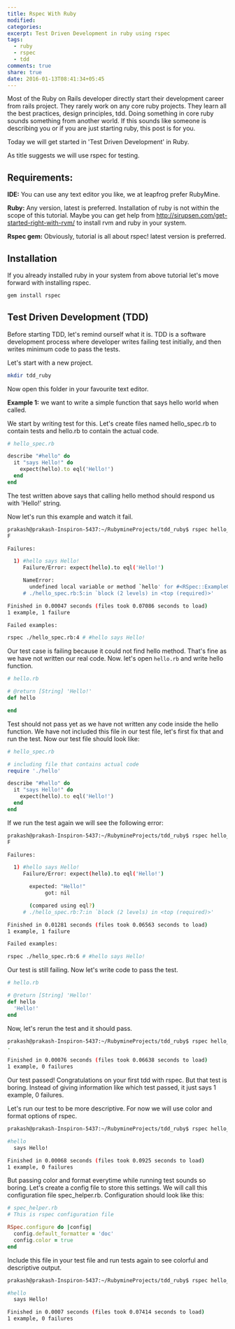 ```yaml
---
title: Rspec With Ruby
modified:
categories:
excerpt: Test Driven Development in ruby using rspec
tags:
  - ruby
  - rspec
  - tdd
comments: true
share: true
date: 2016-01-13T08:41:34+05:45
---
```


Most of the Ruby on Rails developer directly start their development career from rails project. They rarely work on any core ruby projects. They learn all the best practices, design principles, tdd. Doing something in core ruby sounds something from another world. If this sounds like someone is describing you or if you are just starting ruby, this post is for you.

Today we will get started in 'Test Driven Development' in Ruby.

As title suggests we will use rspec for testing.

## Requirements:

**IDE:** You can use any text editor you like, we at leapfrog prefer RubyMine.

**Ruby:** Any version, latest is preferred. Installation of ruby is not within the scope of this tutorial. Maybe you can get help from <http://sirupsen.com/get-started-right-with-rvm/> to install rvm and ruby in your system.

**Rspec gem:** Obviously, tutorial is all about rspec! latest version is preferred.

## Installation

If you already installed ruby in your system from above tutorial let's move forward with installing rspec.

```bash
gem install rspec
```

## Test Driven Development (TDD)

Before starting TDD, let's remind ourself what it is. TDD is a software development process where developer writes failing test initially, and then writes minimum code to pass the tests.

Let's start with a new project.

```bash
mkdir tdd_ruby
```

Now open this folder in your favourite text editor.

**Example 1:** we want to write a simple function that says hello world when called.

We start by writing test for this. Let's create files named hello_spec.rb to contain tests and hello.rb to contain the actual code.

```ruby
# hello_spec.rb

describe "#hello" do
  it "says Hello!" do
    expect(hello).to eql('Hello!')
  end
end
```

The test written above says that calling hello method should respond us with 'Hello!' string.

Now let's run this example and watch it fail.

```bash
prakash@prakash-Inspiron-5437:~/RubymineProjects/tdd_ruby$ rspec hello_spec.rb
F

Failures:

  1) #hello says Hello!
     Failure/Error: expect(hello).to eql('Hello!')

     NameError:
       undefined local variable or method `hello' for #<RSpec::ExampleGroups::Hello "says Hello!" (./hello_spec.rb:4)>
     # ./hello_spec.rb:5:in `block (2 levels) in <top (required)>'

Finished in 0.00047 seconds (files took 0.07086 seconds to load)
1 example, 1 failure

Failed examples:

rspec ./hello_spec.rb:4 # #hello says Hello!
```

Our test case is failing because it could not find hello method. That's fine as we have not written our real code. Now. let's open `hello.rb` and write hello function.

```ruby
# hello.rb

# @return [String] 'Hello!'
def hello

end
```

Test should not pass yet as we have not written any code inside the hello function. We have not included this file in our test file, let's first fix that and run the test. Now our test file should look like:

```ruby
# hello_spec.rb

# including file that contains actual code
require './hello'

describe "#hello" do
  it "says Hello!" do
    expect(hello).to eql('Hello!')
  end
end
```

If we run the test again we will see the following error:

```bash
prakash@prakash-Inspiron-5437:~/RubymineProjects/tdd_ruby$ rspec hello_spec.rb
F

Failures:

  1) #hello says Hello!
     Failure/Error: expect(hello).to eql('Hello!')

       expected: "Hello!"
            got: nil

       (compared using eql?)
     # ./hello_spec.rb:7:in `block (2 levels) in <top (required)>'

Finished in 0.01281 seconds (files took 0.06563 seconds to load)
1 example, 1 failure

Failed examples:

rspec ./hello_spec.rb:6 # #hello says Hello!

```

Our test is still failing. Now let's write code to pass the test.

```ruby
# hello.rb

# @return [String] 'Hello!'
def hello
  'Hello!'
end
```

Now, let's rerun the test and it should pass.

```bash
prakash@prakash-Inspiron-5437:~/RubymineProjects/tdd_ruby$ rspec hello_spec.rb
.

Finished in 0.00076 seconds (files took 0.06638 seconds to load)
1 example, 0 failures

```

Our test passed! Congratulations on your first tdd with rspec. But that test is boring. Instead of giving information like which test passed, it just says 1 example, 0 failures.

Let's run our test to be more descriptive. For now we will use color and format options of rspec.

```bash
prakash@prakash-Inspiron-5437:~/RubymineProjects/tdd_ruby$ rspec hello_spec.rb --color --format doc

#hello
  says Hello!

Finished in 0.00068 seconds (files took 0.0925 seconds to load)
1 example, 0 failures

```

But passing color and format everytime while running test sounds so boring. Let's create a config file to store this settings. We will call this configuration file spec_helper.rb. Configuration should look like this:

```ruby
# spec_helper.rb
# This is rspec configuration file

RSpec.configure do |config|
  config.default_formatter = 'doc'
  config.color = true
end

```

Include this file in your test file and run tests again to see colorful and descriptive output.

```bash
prakash@prakash-Inspiron-5437:~/RubymineProjects/tdd_ruby$ rspec hello_spec.rb

#hello
  says Hello!

Finished in 0.0007 seconds (files took 0.07414 seconds to load)
1 example, 0 failures

```
